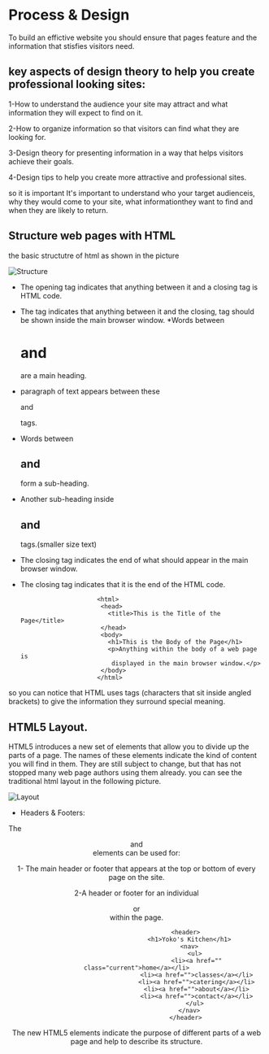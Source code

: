 # Process & Design

To build an effictive website you should ensure that pages feature and the information that stisfies visitors need.

## key aspects of design theory to help you create professional looking sites:

1-How to understand the audience your site may attract and what information they will expect to find on it.

2-How to organize information so that visitors can find what they are looking for.

3-Design theory for presenting information in a way that helps visitors achieve their goals.

4-Design tips to help you create more attractive and professional sites.

so it is important It's important to understand who your target audienceis, why they would come to your site, what informationthey want to find and when they are likely to return.

## Structure web pages with HTML

the basic structutre of html as shown in the picture

![Structure](https://lh3.googleusercontent.com/proxy/0W9vL1_b6fYSAWpRggrPjpMQHHHYUU57QdhZ91yklV4JZGU_r3QgtrfLC-MqTB76N40jBsTkGUhqqjoNmT7t_MMM9Ha-gvkJnT0NqwUAXNWogjI1lZ4)



* The opening <html> tag indicates that anything between it and a closing </html> tag is HTML code.

* The <body> tag indicates that anything between it and the closing, </body> tag should be shown inside the main browser window.
*Words between <h1> and </h1> are a main heading.

* paragraph of text appears between these <p> and </p> tags.

* Words between <h2> and </h2> form a sub-heading.

* Another sub-heading inside <h2> and </h2> tags.(smaller size text)

* The closing </body> tag indicates the end of what should appear in the main browser window.

* The closing </html> tag indicates that it is the end of the HTML code.



                           <html>
                            <head>
                              <title>This is the Title of the Page</title>
                            </head>
                            <body>
                              <h1>This is the Body of the Page</h1>
                              <p>Anything within the body of a web page is
                               displayed in the main browser window.</p>
                            </body>
                           </html>


so you can notice that HTML uses tags (characters that sit inside angled brackets) to give the information they surround special meaning.


## HTML5 Layout.

HTML5 introduces a new set of elements that allow you to divide up the parts of a page. The names of these elements indicate the kind of content you will find in them. They are still subject to change, but that has not stopped many web page authors using them already.
you can see the traditional html layout in the following picture.

![Layout](https://mobile.developer.com/imagesvr_ce/3977/Figure01.png)

* Headers & Footers:

The <header> and <footer> elements can be used for:

1- The main header or footer that appears at the top or bottom of every page on the site.

2-A header or footer for an individual <article> or <section> within the page.

                               <header>
                                 <h1>Yoko's Kitchen</h1>
                                 <nav>
                                    <ul>
                                     <li><a href="" class="current">home</a></li>
                                     <li><a href="">classes</a></li>
                                     <li><a href="">catering</a></li>
                                     <li><a href="">about</a></li>
                                     <li><a href="">contact</a></li>
                                    </ul>
                                 </nav>
                               </header>

The new HTML5 elements indicate the purpose of different parts of a web page and help to describe its structure.




